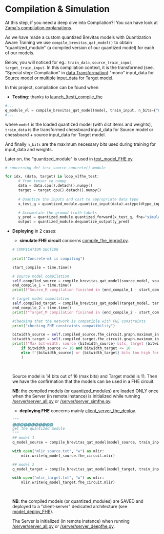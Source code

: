 # Compilation & Simulation

At this step, if you need a deep dive into Compilation?! You can have look at [Zama's compilation explanations](https://docs.zama.ai/concrete-ml/advanced-topics/compilation).<br>

As we have made a custom quantized Brevitas models with Quantization Aware Training we use ```compile_brevitas_qat_model()``` to obtain "quantized_module" (a compiled version of our quantized model) for each of our models.<br>

Below, you will noticed for eg.: ```train_data```, ```source_train_input```, ```target_train_input```. In this compilation context, it is the transformed (see. "Special step: Compilation" in [data Transformation](data_explanation.md)) "mono" input_data for Source model or multiple input_data for Target model.<br>

In this project, compilation can be found when:<br>

- **Testing**: thanks to [launch_(test)_compile_fhe](../server_cloud/traintest_only/launch_(test)_compile_fhe.py) 

```python
#...
q_module_vl = compile_brevitas_qat_model(model, train_input, n_bits={"model_inputs":4, "model_outputs":4})
#...
```
where ```model``` is the loaded quantized model (with dict items and weights), ```train_data``` is the transformed chessboard input_data for Source model or chessboard + source input_data for Target model.<br>

And finally ```n_bits``` are the maximum necessary bits used during training for input_data and weights.

Later on, the "quantized_module" is used in [test_model_FHE.py](../server_cloud/traintest_only/test_model_FHE.py).

```python
# concerning def test_source_concrete() module

for idx, (data, target) in loop_vlfhe_test:
      # from tensor to numpy
      data = data.cpu().detach().numpy()
      target = target.cpu().detach().numpy()
    
      # Quantize the inputs and cast to appropriate data type
      x_test_q = quantized_module.quantize_input(data).astype(dtype_inputs)

      # Accumulate the ground truth labels
      y_pred = quantized_module.quantized_forward(x_test_q, fhe="simulate")
      output = quantized_module.dequantize_output(y_pred)
```

- **Deploying** in 2 cases:

    * **simulate FHE circuit** concerns [compile_fhe_inprod.py](../server_cloud/server/compile_fhe_inprod.py).

    ```python
    # COMPILATION SECTION
        
    print("Concrete-ml is compiling")

    start_compile = time.time()

    # source model compilation
    self.compiled_source = compile_brevitas_qat_model(source_model, source_train_input, n_bits={"model_inputs":4, "model_outputs":4})
    end_compile_1 = time.time()
    print(f"Source_M compilation finished in {end_compile_1 - start_compile:.2f} seconds")

    # target model compilation
    self.compiled_target = compile_brevitas_qat_model(target_model, target_train_input, n_bits={"model_inputs":4, "model_outputs":4})
    end_compile_2 = time.time()
    print(f"Target_M compilation finished in {end_compile_2 - start_compile:.2f} seconds")

    #Checking that the network is compatible with FHE constraints
    print("checking FHE constraints compatibility")

    bitwidth_source = self.compiled_source.fhe_circuit.graph.maximum_integer_bit_width()
    bitwidth_target = self.compiled_target.fhe_circuit.graph.maximum_integer_bit_width()
    print(f"Max bit-width: source {bitwidth_source} bits, target {bitwidth_target} bits" + " -> Fine in FHE!!"
        if bitwidth_source <= 16 and bitwidth_target <= 16
        else f"{bitwidth_source} or {bitwidth_target} bits too high for FHE computation"
        )
    ```
    <br>

    Source model is 14 bits out of 16 (max bits) and Target model is 11. Then we have the confirmation that the models can be used in a FHE circuit.<br>
    
    **NB**: the compiled models (or quantized_modules) are loaded ONLY once when the Server (in remote instance) is initialized while running [/server/server_all.py](../server_cloud/server/server_all.py) or [/server/server_simfhe.py](../server_cloud/server/server_simfhe.py).<br>


    * **deploying FHE**
    concerns mainly [client_server_fhe_deploy](../server_cloud/client_server_fhe_deploy.py).

    ```python
    """
    🅒🅞🅜🅟🅘🅛🅐🅣🅘🅞🅝
    get the quantized module
    """
    ## model 1
    q_model_source = compile_brevitas_qat_model(model_source, train_input_src, n_bits={"model_inputs":4, "model_outputs":4})

    with open("mlir_source.txt", "w") as mlir:
        mlir.write(q_model_source.fhe_circuit.mlir)

    ## model 2
    q_model_target = compile_brevitas_qat_model(model_target, train_input_trgt, n_bits={"model_inputs":4, "model_outputs":4})

    with open("mlir_target.txt", "w") as mlir:
        mlir.write(q_model_target.fhe_circuit.mlir)
    ```
    <br>

    **NB**: the compiled models (or quantized_modules) are SAVED and deployed to a "client-server" dedicated architecture (see [model_deploy_FHE](model_deploy_FHE.md)).<br>

    The Server is initialized (in remote instance) when running [/server/server_all.py](../server_cloud/server/server_all.py) or [/server/server_deepfhe.py](../server_cloud/server/server_deepfhe.py).<br>

